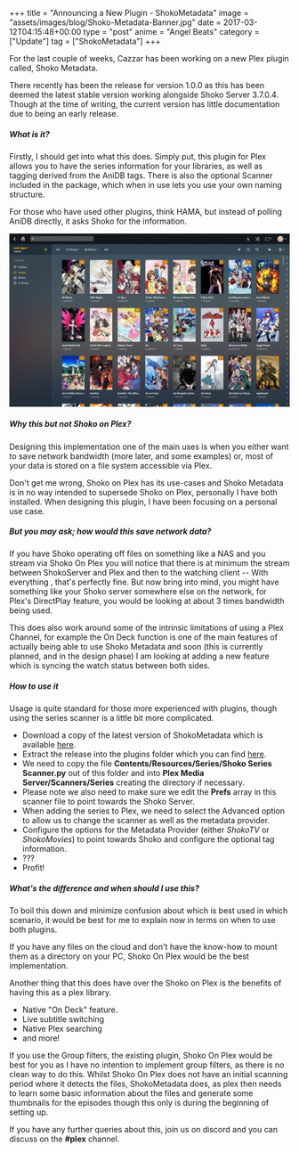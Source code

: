 +++
title = "Announcing a New Plugin - ShokoMetadata"
image = "assets/images/blog/Shoko-Metadata-Banner.jpg"
date = 2017-03-12T04:15:48+00:00
type = "post"
anime = "Angel Beats"
category = ["Update"]
tag = ["ShokoMetadata"]
+++

For the last couple of weeks, Cazzar has been working on a new Plex plugin called, Shoko Metadata.

There recently has been the release for version 1.0.0 as this has been deemed the latest stable version working alongside Shoko Server 3.7.0.4. Though at the time of writing, the current version has little documentation due to being an early release.

##### What is it?

Firstly, I should get into what this does. Simply put, this plugin for Plex allows you to have the series information for your libraries, as well as tagging derived from the AniDB tags. There is also the optional Scanner included in the package, which when in use lets you use your own naming structure.

For those who have used other plugins, think HAMA, but instead of polling AniDB directly, it asks Shoko for the information.

![Shoko Metadata - Collection](/assets/images/blog/Shoko-Metadata-Collection-View.jpg)

##### Why this but not Shoko on Plex?

Designing this implementation one of the main uses is when you either want to save network bandwidth (more later, and some examples) or, most of your data is stored on a file system accessible via Plex.

Don't get me wrong, Shoko on Plex has its use-cases and Shoko Metadata is in no way intended to supersede Shoko on Plex, personally I have both installed. When designing this plugin, I have been focusing on a personal use case.

##### But you may ask; how would this save network data?

If you have Shoko operating off files on something like a NAS and you stream via Shoko On Plex you will notice that there is at minimum the stream between ShokoServer and Plex and then to the watching client -- With everything , that's perfectly fine. But now bring into mind, you might have something like your Shoko server somewhere else on the network, for Plex's DirectPlay feature, you would be looking at about 3 times bandwidth being used.

This does also work around some of the intrinsic limitations of using a Plex Channel, for example the On Deck function is one of the main features of actually being able to use Shoko Metadata and soon (this is currently planned, and in the design phase) I am looking at adding a new feature which is syncing the watch status between both sides.

##### How to use it

Usage is quite standard for those more experienced with plugins, though using the series scanner is a little bit more complicated.

*   Download a copy of the latest version of ShokoMetadata which is available [here](https://github.com/Cazzar/ShokoMetadata.bundle/releases).
*   Extract the release into the plugins folder which you can find [here](https://support.plex.tv/articles/201106098-how-do-i-find-the-plug-ins-folder/).
*   We need to copy the file **Contents/Resources/Series/Shoko Series Scanner.py** out of this folder and into **Plex Media Server/Scanners/Series** creating the directory if necessary.
*   Please note we also need to make sure we edit the **Prefs** array in this scanner file to point towards the Shoko Server.
*   When adding the series to Plex, we need to select the Advanced option to allow us to change the scanner as well as the metadata provider.
*   Configure the options for the Metadata Provider (either _ShokoTV_ or _ShokoMovies_) to point towards Shoko and configure the optional tag information.
*   ???
*   Profit!

##### What's the difference and when should I use this?

To boil this down and minimize confusion about which is best used in which scenario, it would be best for me to explain now in terms on when to use both plugins.

If you have any files on the cloud and don't have the know-how to mount them as a directory on your PC, Shoko On Plex would be the best implementation.

Another thing that this does have over the Shoko on Plex is the benefits of having this as a plex library.

*   Native "On Deck" feature.
*   Live subtitle switching
*   Native Plex searching
*   and more!

If you use the Group filters, the existing plugin, Shoko On Plex would be best for you as I have no intention to implement group filters, as there is no clean way to do this. Whilst Shoko On Plex does not have an initial scanning period where it detects the files, ShokoMetadata does, as plex then needs to learn some basic information about the files and generate some thumbnails for the episodes though this only is during the beginning of setting up.

If you have any further queries about this, join us on discord and you can discuss on the **#plex** channel.